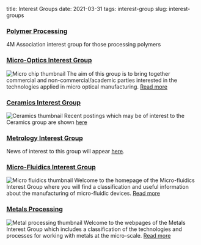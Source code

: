 title: Interest Groups
date: 2021-03-31
tags: interest-group
slug: interest-groups

### [Polymer Processing](/node/15/15.html)

4M Association interest group for those processing polymers

### [Micro-Optics Interest Group](/node/16/16.html)

![Micro chip thumbnail](/images/micro-chip_4mass.jpg) The aim of this group is to bring together commercial and non-commercial/academic parties interested in the technologies applied in micro optical manufacturing. <a href="/node/16/16.html">Read more</a> 

### [Ceramics Interest Group](/node/16/16.html)

![Ceramics thumbnail](/images/3d_pack_4mass.jpg) Recent postings which may be of interest to the Ceramics group are shown <a href="/node/16/16.html">here</a> 

### [Metrology Interest Group](/tag/metrology)

News of interest to this group will appear <a href="/tag/metrology">here</a>.

### [Micro-Fluidics Interest Group](/interest-group/micro-fluidics/micro-fluidics.html)

![Micro fluidics thumbnail](/images/thumbhotem1.jpg) Welcome to the homepage of the Micro-fluidics Interest Group where you will find a classification and useful information about the manufacturing of micro-fluidic devices. <a href="./interest-group/micro-fluidics/micro-fluidics.html">Read more</a>   

### [Metals Processing](/interest-group/metals-processing/metals-processing.html)

![Metal processing thumbnail](/images/punch_&_die4web.jpg) Welcome to the webpages of the Metals Interest Group which includes a classification of the technologies and processes for working with metals at the micro-scale. <a href="./interest-group/metals-processing/metals-processing.html">Read more</a>
